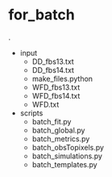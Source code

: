 # for_batch 

.
 * input
   * DD_fbs13.txt
   * DD_fbs14.txt
   * make_files.python
   * WFD_fbs13.txt
   * WFD_fbs14.txt
   * WFD.txt
 * scripts
     * batch_fit.py
     * batch_global.py
     * batch_metrics.py
     * batch_obsTopixels.py
     * batch_simulations.py
     * batch_templates.py